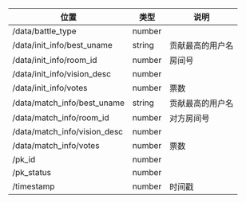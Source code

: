 | 位置                           | 类型     | 说明       |
|------------------------------|--------|----------|
| /data/battle_type            | number |          |
 | /data/init_info/best_uname   | string | 贡献最高的用户名 |
 | /data/init_info/room_id      | number | 房间号      |
 | /data/init_info/vision_desc  | number |          |
 | /data/init_info/votes        | number | 票数       |
 | /data/match_info/best_uname  | string | 贡献最高的用户名 |
 | /data/match_info/room_id     | number | 对方房间号    |
 | /data/match_info/vision_desc | number |          |
 | /data/match_info/votes       | number | 票数       |
 | /pk_id                       | number |          |
 | /pk_status                   | number |          |
 | /timestamp                   | number | 时间戳      |